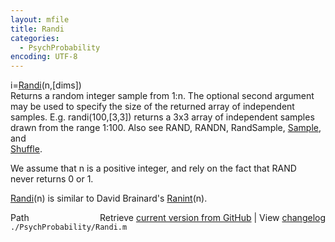 ```yaml
---
layout: mfile
title: Randi
categories:
  - PsychProbability
encoding: UTF-8
---
```


i=[Randi](/docs/Randi)(n,[dims])  
Returns a random integer sample from 1:n. The optional second argument  
may be used to specify the size of the returned array of independent  
samples. E.g. randi(100,[3,3]) returns a 3x3 array of independent samples  
drawn from the range 1:100. Also see RAND, RANDN, RandSample, [Sample](/docs/Sample), and  
[Shuffle](/docs/Shuffle).  

We assume that n is a positive integer, and rely on the fact that RAND  
never returns 0 or 1.  

[Randi](/docs/Randi)(n) is similar to David Brainard's [Ranint](/docs/Ranint)(n).  


<div class="code_header" style="text-align:right;">
  <span style="float:left;">Path&nbsp;&nbsp;</span> <span class="counter">Retrieve <a href=
  "https://raw.github.com/Psychtoolbox-3/Psychtoolbox-3/beta/./PsychProbability/Randi.m">current version from GitHub</a> | View <a href=
  "https://github.com/Psychtoolbox-3/Psychtoolbox-3/commits/beta/./PsychProbability/Randi.m">changelog</a></span>
</div>
<div class="code">
  <code>./PsychProbability/Randi.m</code>
</div>
